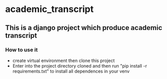 # academic_transcript
## This is a django project which produce academic transcript

### How to use it
- create virtual environment then clone this project
- Enter into the project directory cloned and then run "pip install -r requirements.txt" to install all dependences in your venv
